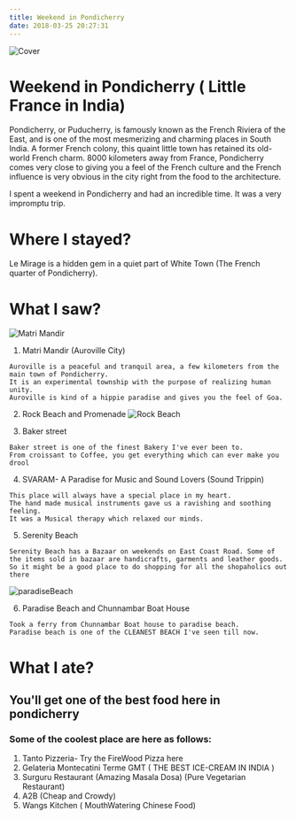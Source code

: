 ```yaml
---
title: Weekend in Pondicherry
date: 2018-03-25 20:27:31
---
```

![Cover](https://preview.ibb.co/jLdHs7/IMG_7907.jpg)
# Weekend in Pondicherry ( Little France in India)

Pondicherry, or Puducherry, is famously known as the French Riviera of the East, and is one of the most mesmerizing and charming places in South India. A former French colony, this quaint little town has retained its old-world French charm. 8000 kilometers away from France, Pondicherry comes very close to giving you a feel of the French culture and the French influence is very obvious in the city right from the food to the architecture.

I spent a weekend in Pondicherry and had an incredible time. It was a very impromptu trip.

# Where I stayed?

Le Mirage is a hidden gem in a quiet part of White Town (The French quarter of Pondicherry).

# What I saw?

![Matri Mandir](https://preview.ibb.co/gFBgKn/IMG_7824.jpg)

1. Matri Mandir (Auroville City) 
  ```
  Auroville is a peaceful and tranquil area, a few kilometers from the main town of Pondicherry.
  It is an experimental township with the purpose of realizing human unity.
  Auroville is kind of a hippie paradise and gives you the feel of Goa.
  ```

2. Rock Beach and Promenade 
![Rock Beach](https://r1imghtlak.mmtcdn.com/3f6ddcdaf52611e794a0025f77df004f.jpg)

3. Baker street
``` 
Baker street is one of the finest Bakery I've ever been to. 
From croissant to Coffee, you get everything which can ever make you drool
```

4. SVARAM- A Paradise for Music and Sound Lovers (Sound Trippin)
``` 
This place will always have a special place in my heart.
The hand made musical instruments gave us a ravishing and soothing feeling. 
It was a Musical therapy which relaxed our minds.
```

5. Serenity Beach
``` 
Serenity Beach has a Bazaar on weekends on East Coast Road. Some of the items sold in bazaar are handicrafts, garments and leather goods. 
So it might be a good place to do shopping for all the shopaholics out there
```
![paradiseBeach](https://preview.ibb.co/dVK7s7/IMG_7823.jpg)

6. Paradise Beach and Chunnambar Boat House 
```
Took a ferry from Chunnambar Boat house to paradise beach.
Paradise beach is one of the CLEANEST BEACH I've seen till now.
```

# What I ate?
## You'll get one of the best food here in pondicherry
### Some of the coolest place are here as follows:

1. Tanto Pizzeria- Try the FireWood Pizza here
2. Gelateria Montecatini Terme GMT ( THE BEST ICE-CREAM IN INDIA )
3. Surguru Restaurant (Amazing Masala Dosa) (Pure Vegetarian Restaurant)
4.  A2B (Cheap and Crowdy)
5. Wangs Kitchen ( MouthWatering Chinese Food)
